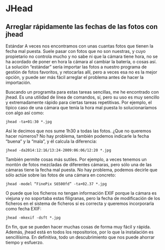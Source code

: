 # JHead

## Arreglar rápidamente las fechas de las fotos con jhead
Estándar
A veces nos encontramos con unas cuantas fotos que tienen la fecha mal puesta. Suele pasar con fotos que no son nuestras, y cuyo propietario no controla mucho y no sabe ni que la cámara tiene hora, no se ha acordado de poner en hora la cámara al cambiar la batería, o cosas así. La solución “estándar” sería importar las fotos a nuestro programa de gestión de fotos favoritos, y retocarlas allí, pero a veces esa no es la mejor opción, y puede ser más fácil arreglar el problema antes de hacer la importación.

Buscando un programita para estas tareas sencillas, me he encontrado con jhead. Es una utilidad de línea de comandos, sí, pero su uso es muy sencillo y extremadamente rápido para ciertas tareas repetitivas. Por ejemplo, el típico caso de una cámara que tenía la hora mal puesta lo solucionaríamos con algo así como:

`jhead -ta+01:30 *.jpg`

Así le decimos que nos sume 1h30 a todas las fotos. ¿Que no queremos hacer números? No hay problema, también podemos indicarle la fecha “buena” y la “mala”, y él calcula la diferencia:

`jhead -da2014:12:16/13:24-2009:06:06/12:20 *.jpg`

También permite cosas más sutiles. Por ejemplo, a veces tenemos un montón de fotos mezcladas de diferentes cámaras, pero sólo una de las cámaras tiene la fecha mal puesta. No hay problema, podemos decirle que sólo actúe sobre las fotos de una cámara en concreto:

`jhead -model “FinePix S6500fd” -ta+02.37 *.jpg`

O puede que los ficheros no tengan información EXIF porque la cámara es viejuna y no soportaba estas filigranas, pero la fecha de modificación de los ficheros en el sistema de ficheros sí es correcta y queremos incorporarla como fecha EXIF:

`jhead -mkexif -dsft *.jpg`

En fin, que se pueden hacer muchas cosas de forma muy fácil y rápida. Además, jhead está en todos los repositorios, por lo que la instalación es sencillísima. En definitiva, todo un descubrimiento que nos puede ahorrar tiempo y esfuerzo.
